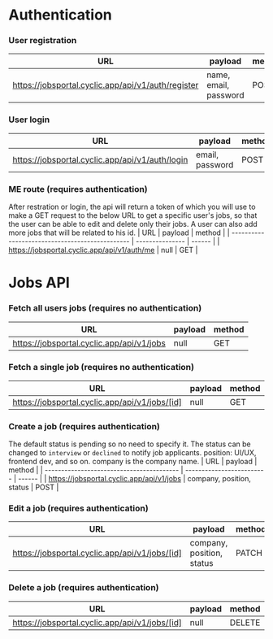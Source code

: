 # Authentication

### User registration

| URL                                                | payload               | method |
| -------------------------------------------------- | --------------------- | ------ |
| https://jobsportal.cyclic.app/api/v1/auth/register | name, email, password | POST   |

### User login

| URL                                             | payload         | method |
| ----------------------------------------------- | --------------- | ------ |
| https://jobsportal.cyclic.app/api/v1/auth/login | email, password | POST   |

### ME route (requires authentication)

After restration or login, the api will return a token of which you will use to make a GET request to the below URL to get a specific user's jobs, so that the user can be able to edit and delete only their jobs. A user can also add more jobs that will be related to his id.
| URL | payload | method |
| ----------------------------------------------- | --------------- | ------ |
| https://jobsportal.cyclic.app/api/v1/auth/me | null | GET |

# Jobs API

### Fetch all users jobs (requires no authentication)

| URL                                       | payload | method |
| ----------------------------------------- | ------- | ------ |
| https://jobsportal.cyclic.app/api/v1/jobs | null    | GET    |

### Fetch a single job (requires no authentication)

| URL                                            | payload | method |
| ---------------------------------------------- | ------- | ------ |
| https://jobsportal.cyclic.app/api/v1/jobs/[id] | null    | GET    |

### Create a job (requires authentication)

The default status is pending so no need to specify it.
The status can be changed to `interview` or `declined` to notify job applicants.
position: UI/UX, frontend dev, and so on.
company is the company name.
| URL | payload | method |
| ----------------------------------------- | ------------------------- | ------ |
| https://jobsportal.cyclic.app/api/v1/jobs | company, position, status | POST |

### Edit a job (requires authentication)

| URL                                            | payload                   | method |
| ---------------------------------------------- | ------------------------- | ------ |
| https://jobsportal.cyclic.app/api/v1/jobs/[id] | company, position, status | PATCH  |

### Delete a job (requires authentication)

| URL                                            | payload | method |
| ---------------------------------------------- | ------- | ------ |
| https://jobsportal.cyclic.app/api/v1/jobs/[id] | null    | DELETE |
